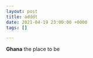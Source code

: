 ```yaml
---
layout: post
title: adddt
date: 2021-04-19 23:00:00 +0000
tags: []

---
```

**Ghana** the place to be